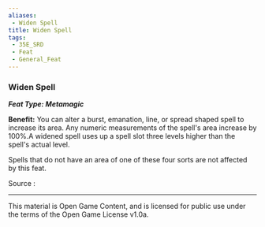 ```yaml
---
aliases:
 - Widen Spell
title: Widen Spell
tags: 
 - 35E_SRD
 - Feat
 - General_Feat
---
```

### Widen Spell 
***Feat Type: Metamagic***

**Benefit:** You can alter a burst, emanation, line, or spread shaped
spell to increase its area. Any numeric measurements of the spell's area
increase by 100%.A widened spell uses up a spell slot three levels
higher than the spell's actual level.

Spells that do not have an area of one of these four sorts are not
affected by this feat.


Source :



---



This material is Open Game Content, and is licensed for public use under the terms of the Open Game License v1.0a.

